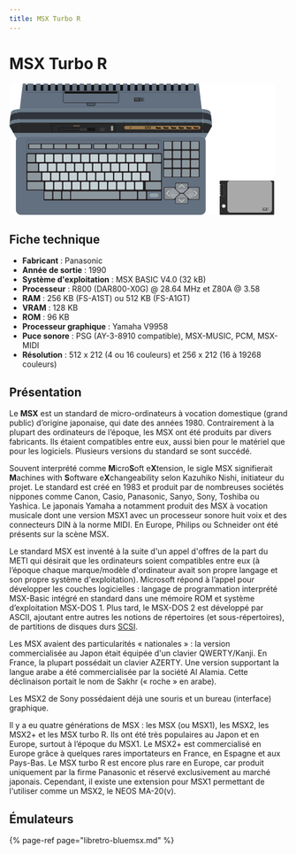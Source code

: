 ```yaml
---
title: MSX Turbo R
---
```


# MSX Turbo R

![](./msx-turbo-r/image%20%2859%29.png)

## Fiche technique

* **Fabricant** : Panasonic
* **Année de sortie** : 1990
* **Système d'exploitation** : MSX BASIC V4.0 \(32 kB\)
* **Processeur** : R800 \(DAR800-X0G\) @ 28.64 MHz et Z80A @ 3.58
* **RAM** : 256 KB \(FS-A1ST\) ou 512 KB \(FS-A1GT\)
* **VRAM** : 128 KB
* **ROM** : 96 KB
* **Processeur graphique** : Yamaha V9958
* **Puce sonore** : PSG \(AY-3-8910 compatible\), MSX-MUSIC, PCM, MSX-MIDI
* **Résolution** : 512 x 212 \(4 ou 16 couleurs\) et 256 x 212 \(16 à 19268 couleurs\)

## Présentation

Le **MSX** est un standard de micro-ordinateurs à vocation domestique \(grand public\) d’origine japonaise, qui date des années 1980. Contrairement à la plupart des ordinateurs de l’époque, les MSX ont été produits par divers fabricants. Ils étaient compatibles entre eux, aussi bien pour le matériel que pour les logiciels. Plusieurs versions du standard se sont succédé.

Souvent interprété comme **M**icro**S**oft e**X**tension, le sigle MSX signifierait **M**achines with **S**oftware e**X**changeability selon Kazuhiko Nishi, initiateur du projet. Le standard est créé en 1983 et produit par de nombreuses sociétés nippones comme Canon, Casio, Panasonic, Sanyo, Sony, Toshiba ou Yashica. Le japonais Yamaha a notamment produit des MSX à vocation musicale dont une version MSX1 avec un processeur sonore huit voix et des connecteurs DIN à la norme MIDI. En Europe, Philips ou Schneider ont été présents sur la scène MSX.

Le standard MSX est inventé à la suite d'un appel d'offres de la part du METI qui désirait que les ordinateurs soient compatibles entre eux \(à l’époque chaque marque/modèle d'ordinateur avait son propre langage et son propre système d'exploitation\). Microsoft répond à l’appel pour développer les couches logicielles : langage de programmation interprété MSX-Basic intégré en standard dans une mémoire ROM et système d’exploitation MSX-DOS 1. Plus tard, le MSX-DOS 2 est développé par ASCII, ajoutant entre autres les notions de répertoires \(et sous-répertoires\), de partitions de disques durs [SCSI](https://fr.wikipedia.org/wiki/Small_Computer_System_Interface).

Les MSX avaient des particularités « nationales » : la version commercialisée au Japon était équipée d'un clavier QWERTY/Kanji. En France, la plupart possédait un clavier AZERTY. Une version supportant la langue arabe a été commercialisée par la société Al Alamia. Cette déclinaison portait le nom de Sakhr \(« roche » en arabe\).

Les MSX2 de Sony possédaient déjà une souris et un bureau \(interface\) graphique.

Il y a eu quatre générations de MSX : les MSX \(ou MSX1\), les MSX2, les MSX2+ et les MSX turbo R. Ils ont été très populaires au Japon et en Europe, surtout à l’époque du MSX1. Le MSX2+ est commercialisé en Europe grâce à quelques rares importateurs en France, en Espagne et aux Pays-Bas. Le MSX turbo R est encore plus rare en Europe, car produit uniquement par la firme Panasonic et réservé exclusivement au marché japonais. Cependant, il existe une extension pour MSX1 permettant de l'utiliser comme un MSX2, le NEOS MA-20\(v\).

## Émulateurs

{% page-ref page="libretro-bluemsx.md" %}

